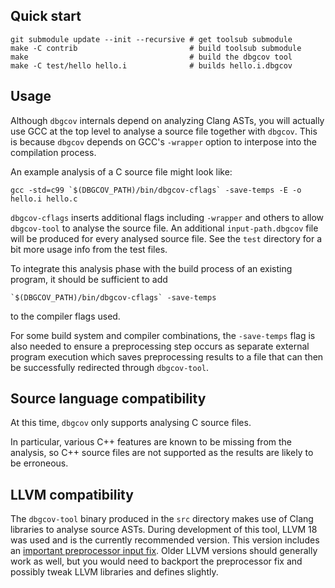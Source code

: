 ## Quick start

```
git submodule update --init --recursive # get toolsub submodule
make -C contrib                         # build toolsub submodule
make                                    # build the dbgcov tool
make -C test/hello hello.i              # builds hello.i.dbgcov
```

## Usage

Although `dbgcov` internals depend on analyzing Clang ASTs, you will actually
use GCC at the top level to analyse a source file together with `dbgcov`. This
is because `dbgcov` depends on GCC's `-wrapper` option to interpose into the
compilation process.

An example analysis of a C source file might look like:

```
gcc -std=c99 `$(DBGCOV_PATH)/bin/dbgcov-cflags` -save-temps -E -o hello.i hello.c
```

`dbgcov-cflags` inserts additional flags including `-wrapper` and others to
allow `dbgcov-tool` to analyse the source file. An additional
`input-path.dbgcov` file will be produced for every analysed source file.
See the `test` directory for a bit more usage info from the test files.

To integrate this analysis phase with the build process of an existing program,
it should be sufficient to add
```
`$(DBGCOV_PATH)/bin/dbgcov-cflags` -save-temps
```
to the compiler flags used.

For some build system and compiler combinations, the `-save-temps` flag is also
needed to ensure a preprocessing step occurs as separate external program
execution which saves preprocessing results to a file that can then be
successfully redirected through `dbgcov-tool`.

## Source language compatibility

At this time, `dbgcov` only supports analysing C source files.

In particular, various C++ features are known to be missing from the analysis,
so C++ source files are not supported as the results are likely to be erroneous.

## LLVM compatibility

The `dbgcov-tool` binary produced in the `src` directory makes use of Clang
libraries to analyse source ASTs. During development of this tool, LLVM 18 was
used and is the currently recommended version. This version includes an
[important preprocessor input
fix](https://github.com/llvm/llvm-project/commit/241cceb9af844ef7d7a87124407a04b0a64991fe).
Older LLVM versions should generally work as well, but you would need to
backport the preprocessor fix and possibly tweak LLVM libraries and defines
slightly.
